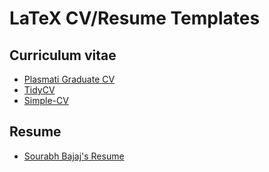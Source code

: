 # LaTeX CV/Resume Templates  

## Curriculum vitae
- [Plasmati Graduate CV](https://www.latextemplates.com/template/plasmati-graduate-cv)
- [TidyCV](https://github.com/SeojinBang/TidyCV)
- [Simple-CV](https://github.com/dcetin/Simple-CV)

## Resume
- [Sourabh Bajaj's Resume](https://github.com/sb2nov/resume)
